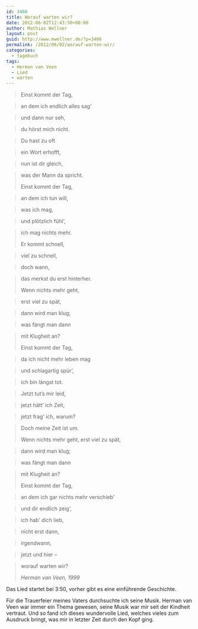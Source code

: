 ```yaml
---
id: 3466
title: Worauf warten wir?
date: 2012-06-02T12:43:50+00:00
author: Mathias Wellner
layout: post
guid: http://www.mwellner.de/?p=3466
permalink: /2012/06/02/worauf-warten-wir/
categories:
  - tagebuch
tags:
  - Herman van Veen
  - Lied
  - warten
---
```

> Einst kommt der Tag,
  
> an dem ich endlich alles sag&#8217;
  
> und dann nur seh,
  
> du hörst mich nicht.
  
> Du hast zu oft
  
> ein Wort erhofft,
  
> nun ist dir gleich,
  
> was der Mann da spricht.
> 
> Einst kommt der Tag,
  
> an dem ich tun will,
  
> was ich mag,
  
> und plötzlich fühl&#8217;,
  
> ich mag nichts mehr.
> 
> Er kommt schnell,
  
> viel zu schnell,
  
> doch wann,
  
> das merkst du erst hinterher.
> 
> Wenn nichts mehr geht,
  
> erst viel zu spät,
  
> dann wird man klug;
  
> was fängt man dann
  
> mit Klugheit an?
> 
> Einst kommt der Tag,
  
> da ich nicht mehr leben mag
  
> und schlagartig spür&#8217;,
  
> ich bin längst tot.
  
> Jetzt tut&#8217;s mir leid,
  
> jetzt hätt&#8217; ich Zeit,
  
> jetzt frag&#8217; ich, warum?
  
> Doch meine Zeit ist um.
> 
> Wenn nichts mehr geht, erst viel zu spät,
  
> dann wird man klug;
  
> was fängt man dann
  
> mit Klugheit an?
> 
> Einst kommt der Tag,
  
> an dem ich gar nichts mehr verschieb&#8217;
  
> und dir endlich zeig&#8217;,
  
> ich hab&#8217; dich lieb,
  
> nicht erst dann,
  
> irgendwann,
  
> jetzt und hier &#8211;
  
> worauf warten wir?
> 
> _Herman van Veen, 1999_ 

Das Lied startet bei 3:50, vorher gibt es eine einführende Geschichte.
  


Für die Trauerfeier meines Vaters durchsuchte ich seine Musik. Herman van Veen war immer ein Thema gewesen, seine Musik war mir seit der Kindheit vertraut. Und so fand ich dieses wundervolle Lied, welches vieles zum Ausdruck bringt, was mir in letzter Zeit durch den Kopf ging.